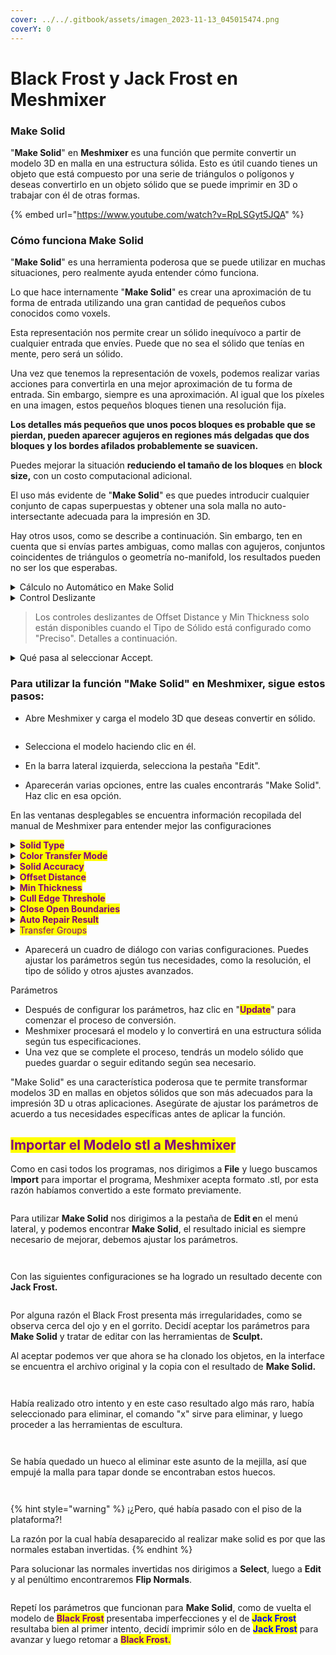 ```yaml
---
cover: ../../.gitbook/assets/imagen_2023-11-13_045015474.png
coverY: 0
---
```


# Black Frost y Jack Frost en Meshmixer

### **Make Solid**

"**Make Solid**" en **Meshmixer** es una función que permite convertir un modelo 3D en malla en una estructura sólida. Esto es útil cuando tienes un objeto que está compuesto por una serie de triángulos o polígonos y deseas convertirlo en un objeto sólido que se puede imprimir en 3D o trabajar con él de otras formas.

{% embed url="https://www.youtube.com/watch?v=RpLSGyt5JQA" %}

### Cómo funciona Make Solid

"**Make Solid**" es una herramienta poderosa que se puede utilizar en muchas situaciones, pero realmente ayuda entender cómo funciona.

&#x20;Lo que hace internamente "**Make Solid**" es crear una aproximación de tu forma de entrada utilizando una gran cantidad de pequeños cubos conocidos como voxels.&#x20;

Esta representación nos permite crear un sólido inequívoco a partir de cualquier entrada que envíes. Puede que no sea el sólido que tenías en mente, pero será un sólido.

Una vez que tenemos la representación de voxels, podemos realizar varias acciones para convertirla en una mejor aproximación de tu forma de entrada. Sin embargo, siempre es una aproximación. Al igual que los píxeles en una imagen, estos pequeños bloques tienen una resolución fija.&#x20;

**Los detalles más pequeños que unos pocos bloques es probable que se pierdan, pueden aparecer agujeros en regiones más delgadas que dos bloques y los bordes afilados probablemente se suavicen.**

&#x20;Puedes mejorar la situación **reduciendo el tamaño de los bloques** en **block size,** con un costo computacional adicional.

El uso más evidente de "**Make Solid**" es que puedes introducir cualquier conjunto de capas superpuestas y obtener una sola malla no auto-intersectante adecuada para la impresión en 3D.

&#x20;Hay otros usos, como se describe a continuación. Sin embargo, ten en cuenta que si envías partes ambiguas, como mallas con agujeros, conjuntos coincidentes de triángulos o geometría no-manifold, los resultados pueden no ser los que esperabas.

<details>

<summary>Cálculo no Automático en Make Solid</summary>

A diferencia de muchas herramientas en Meshmixer, la vista previa en la herramienta "**Make Solid**" no se recalcula automáticamente al cambiar los parámetros. En algunos casos, esta herramienta puede tardar bastante tiempo en calcularse, por lo que para iniciar una nueva vista previa, debes hacer clic en el botón "**Update**".

&#x20;En la mayoría de los casos, verás una barra de progreso con un botón de **Cancel**, sin embargo, la cancelación no es instantánea, en casos extremos puede tardar uno o dos minutos después de hacer clic en el botón de cancelar para que tenga efecto.

</details>

<details>

<summary>Control Deslizante</summary>

Ten en cuenta que, para las configuraciones de **Solid Accuracy** y **Mesh Density Settings**, se muestra una opción de Tamaño de Celda debajo del control deslizante.

&#x20;Cada uno de estos controles deslizantes especifica una **tasa de muestreo para la superficie**, esencialmente una cantidad de "pasos" en los que se divide el objeto.

&#x20;**Números más altos significan resultados más precisos a expensas de una computación más lenta** y, en el caso de la **Densidad de Malla**, significativamente **más triángulos.**&#x20;

Para un uso ocasional, los controles deslizantes son suficientes, pero si necesitas resultados repetibles, las casillas de Tamaño de Celda, que son editables si haces clic en ellas, son una forma más precisa de definir el tamaño de paso de subdivisión.

</details>

> Los controles deslizantes de Offset Distance y Min Thickness solo están disponibles cuando el Tipo de Sólido está configurado como "Preciso". Detalles a continuación.

<details>

<summary>Qué pasa al seleccionar Accept.</summary>

Cuando aceptas una operación de Crear Sólido, no modificamos el objeto de entrada. En su lugar, el sólido se agrega a la escena como un nuevo objeto de Malla, con "(sólido)" agregado al nombre original del objeto. El objeto original también se oculta, pero puedes volver a mostrarlo en el Explorador de Objetos.

</details>



### Para utilizar la función "**Make Solid**" en **Meshmixer**, sigue estos pasos:

* Abre Meshmixer y carga el modelo 3D que deseas convertir en sólido.

<figure><img src="../../.gitbook/assets/Captura de pantalla 2023-11-06 145602.png" alt=""><figcaption></figcaption></figure>

* Selecciona el modelo haciendo clic en él.



* En la barra lateral izquierda, selecciona la pestaña "Edit".
* Aparecerán varias opciones, entre las cuales encontrarás "Make Solid". Haz clic en esa opción.

En las ventanas desplegables se encuentra información recopilada del manual de Meshmixer para entender mejor las configuraciones

<details>

<summary><mark style="color:purple;"><strong>Solid Type</strong></mark></summary>

![](<../../.gitbook/assets/image (142).png>)

El menú desplegable Tipo de Sólido controla el comportamiento básico de la herramienta Crear Sólido. Hay cuatro modos disponibles, que se describen a continuación. La imagen a continuación muestra un ejemplo con un objeto original (izquierda) que tiene dos capas superpuestas.

<mark style="color:purple;">**Accurate:**</mark> El modo Preciso (arriba a la derecha) toma la aproximación de voxels y calcula un campo de distancias firmado que aproxima el objeto de entrada. Luego, generamos una malla basada en este campo de distancias. Calcular este campo de distancias es significativamente más costoso que el modo Rápido, y en algunos casos, el resultado puede no ser tan bueno como en el modo Rápido (como en nuestro ejemplo a continuación). Sin embargo, el campo de distancias firmado tiene otros usos, como veremos.

<mark style="color:purple;">**Blocky:**</mark> El modo de Bloque (abajo a la derecha) simplemente genera una malla a partir de los cubos de voxels, lo que da como resultado un objeto con aspecto de bloques. Ten en cuenta que a veces pueden existir intersecciones no-manifold en esta malla.

<mark style="color:purple;">**Fast:**</mark> El modo Rápido (arriba a la izquierda) es el modo predeterminado. En este modo, generamos una malla a partir de la aproximación de voxels y luego proyectamos nuevamente los vértices sobre la superficie de entrada. Esto es bastante rápido y funciona bien en casos sencillos, pero la proyección nuevamente puede introducir artefactos en áreas complejas.

<mark style="color:purple;">**Sharp Edge Preserve:**</mark> El modo de Preservación de Bordes Afilados (abajo a la izquierda) se basa en el modo Rápido, pero después de la proyección nuevamente, intentamos recuperar los bordes afilados del objeto de entrada. La forma en que se hace esto es similar al flujo de trabajo de múltiples pasos descrito en la herramienta Editar > Atraer al Objetivo. Este modo puede ser extremadamente lento y aún así no produce resultados perfectos; sin embargo, puedes resolver rápidamente pequeños defectos utilizando Atraer al Objetivo.

</details>

<details>

<summary><mark style="color:purple;"><strong>Color Transfer Mode</strong></mark></summary>

Después de haber remuestreado su malla de entrada, también podemos remuestrear los colores en esas mallas.&#x20;

Actualmente, solo admitimos colores por vértice en la malla sólida. Entonces, si su objeto de entrada tiene colores por vértice, evaluamos el color interpolado por vértice en cada vértice de la malla sólida. Esto se conoce como el modo Vértice a Vértice.&#x20;

Si su objeto de entrada tiene texturas mapeadas por UV, entonces el modo Material a Vértice resultará en que el mapa de color se "cueza" en los colores por vértice en la malla sólida. Se muestra un ejemplo a continuación. La imagen más a la izquierda muestra la malla original texturizada (con muchos agujeros).&#x20;

El del medio es el resultado predeterminado de Crear Sólido. Puede ver muchos artefactos en la camiseta porque la densidad de vértices es bastante baja en comparación con la resolución de la textura. En la imagen más a la derecha, hemos aumentado la densidad de la malla sólida para obtener una aproximación más nítida. Observe que los agujeros también se han llenado de colores.

Después de remuestrear tu malla de entrada, también podemos remuestrear los colores en esas mallas. Actualmente, solo admitimos colores por vértice en la malla sólida. Entonces, si tu objeto de entrada tiene colores por vértice, evaluamos el color interpolado por vértice en cada vértice de la malla sólida. Esto se conoce como el modo Vértice a Vértice. Si tu objeto de entrada tiene texturas mapeadas por UV, entonces el modo Material a Vértice resultará en que el mapa de color se "cueza" en los colores por vértice en la malla sólida. Se muestra un ejemplo a continuación. La imagen más a la izquierda muestra la malla texturizada original (con muchos agujeros). La del medio es el resultado predeterminado de Crear Sólido. Puedes ver muchos artefactos en la camiseta porque la densidad de vértices es bastante baja en comparación con la resolución de la textura. En la imagen más a la derecha, hemos aumentado la densidad de la malla sólida para obtener una aproximación más nítida. Observa que los agujeros también se han llenado de colores.

**No Colors:** El modo Sin Colores desactiva la transferencia de colores.![](<../../.gitbook/assets/image (143).png>)

**Automatic:** El modo Automático es el modo predeterminado. En este modo, se utiliza el modo Material a Vértice si el objeto de entrada tiene texturas mapeadas por UV; de lo contrario, se transfieren los colores por vértice.

**Vertex to Vertex:**

</details>

<details>

<summary><mark style="color:purple;"><strong>Solid Accuracy</strong></mark></summary>

Explicamos anteriormente que "Make Solid" aproxima tu objeto con voxels. Esta aproximación en realidad ocurre dos veces.&#x20;

Primero, voxelizamos la forma utilizando la Precisión Sólida como tasa de muestreo. Luego, usamos un segundo conjunto de voxels para crear una malla de la primera aproximación de voxels. La Densidad de Malla es la tasa de muestreo de esta segunda voxelización. Estas tasas de muestreo pueden ser iguales, pero no es necesario que lo sean.

El ejemplo a continuación muestra el modo Rápido con tasas de sólido/malla de 128/128, 32/128, 128/32 y 32/32.&#x20;

El efecto de reducir la Densidad de Malla es evidente: menos triángulos. Reducir la Precisión del Sólido es un poco menos evidente en este modo debido al paso de reproyección. Sin embargo, incluso en la segunda imagen, podemos ver que se pierden algunos detalles debido al sólido subyacente de baja resolución.

![](<../../.gitbook/assets/image (144).png>)

**Cells Size:**

**Mesh Density:**

</details>

<details>

<summary><mark style="color:purple;"><strong>Offset Distance</strong></mark></summary>

&#x20;Un beneficio significativo del Tipo de Sólido Preciso es que podemos calcular superficies de desplazamiento del campo de distancia firmado que hemos calculado. Esto se hace a través del control deslizante Distancia de Desplazamiento.&#x20;

**Distancias positivas resultan en capas externas** y **distancias negativas crean capas internas.** Utilizamos esta capacidad en la Herramienta Hueca.&#x20;

La precisión de la superficie de desplazamiento está en el orden del ancho de una celda.

&#x20;El desplazamiento sigue siendo un sólido sin auto-intersecciones, lo que es una ventaja sobre nuestra herramienta Editar > Desplazar basada en mallas. Sin embargo, ten en cuenta que si la Creación Sólida original ha perdido características delgadas, la superficie de desplazamiento generalmente tendrá los mismos artefactos.&#x20;

Además, solo calculamos el campo de distancia hasta donde sea necesario, por lo que los desplazamientos grandes tomarán más tiempo en encontrarse que los pequeños.

![](<../../.gitbook/assets/image (145).png>)

</details>

<details>

<summary><mark style="color:purple;"><strong>Min Thickness</strong></mark></summary>

Otra capacidad del Tipo de Sólido Preciso es que podemos intentar engrosar selectivamente regiones delgadas de la entrada utilizando la configuración de Grosor Mínimo. El ejemplo a continuación muestra un modelo de caballo que es bastante pequeño (aproximadamente 25 mm de altura). A este tamaño, las patas son muy delgadas. La imagen de la derecha es la versión Sólida con un grosor mínimo de 1.5 mm. Observa cómo las patas delgadas se han engrosado localmente, pero el cuerpo no ha sido modificado.

![](<../../.gitbook/assets/image (146).png>)

Actualmente, la forma en que logramos este engrosamiento es agregando pequeñas esferas con un diámetro establecido como el grosor mínimo. Esto desafortunadamente puede llevar a artefactos. La imagen a continuación muestra el mismo caballo pero con el Grosor Mínimo configurado en 2.0 mm. Observa cómo las patas se han vuelto bastante abultadas y redondeadas. Esto se debe, por supuesto, a las esferas que hemos agregado. Nuestro algoritmo de detección también puede fallar, como lo ha hecho en la oreja derecha del caballo anteriormente. Esta capacidad es en cierto modo un trabajo en progreso, pero podría resultar útil en algunos casos.

![](<../../.gitbook/assets/image (147).png>)

</details>

<details>

<summary><mark style="color:purple;"><strong>Cull Edge Threshole</strong></mark></summary>

La estrategia que utilizamos para generar la malla a partir de la aproximación sólida que creamos inicialmente produce mallas con muchos triángulos pequeños y delgados. El control deslizante Umbral de Eliminación de Bordes controla un proceso de postprocesamiento que descarta estos bordes diminutos. Eliminamos cualquier borde que sea una fracción de la longitud del borde del voxel. El control deslizante especifica esta fracción, siendo 100 el 25% de la longitud del borde. Ten en cuenta que esta limpieza puede introducir artefactos, especialmente en áreas muy suaves o delgadas. Puedes obtener mejores resultados configurando este valor en 0 y volviendo a generar manualmente la malla utilizando la herramienta Editar > Remesh, aunque será mucho más lento.

![](<../../.gitbook/assets/image (148).png>)

</details>

<details>

<summary><mark style="color:purple;"><strong>Close Open Boundaries</strong></mark></summary>

"Make Solid" funciona mejor con objetos de entrada que son un conjunto de capas cerradas. Sin embargo, también puedes ejecutarlo con mallas que contienen agujeros. En este caso, nuestro comportamiento predeterminado es llenar automáticamente los agujeros antes de intentar crear el sólido, utilizando el modo Mínimo de la herramienta Editar > Borrar y Rellenar. Sin embargo, en el caso especial en el que tu objeto de entrada sea un conjunto de parches de malla abiertos adyacentes, entonces cada límite del parche se tratará como un agujero y se llenará. Esto probablemente producirá resultados terribles, como se muestra en el ejemplo a continuación. En este caso, puedes desmarcar la opción "Cerrar Límites Abiertos" para omitir el paso de llenado de agujeros.

![](<../../.gitbook/assets/image (149).png>)

</details>

<details>

<summary><mark style="color:purple;"><strong>Auto Repair Result</strong></mark></summary>

El algoritmo de malla que utilizamos en "Make Solid" puede, en algunos casos, dejar agujeros pequeños y/o crear algunos bordes no-manifold. Puedes limpiarlos ejecutando el Inspector después. La opción de Reparación Automática del Resultado te ahorra el trabajo y lo hace automáticamente. Sin embargo, a veces puedes desear limpiar estos artefactos manualmente. Y, en casos raros, esta reparación automática puede ser la causa de un bloqueo. Por lo tanto, proporcionamos esta opción para desactivar el postproceso de reparación automática.

</details>

<details>

<summary><mark style="color:purple;">Transfer Groups</mark></summary>

Cuando está habilitada, la opción de Transferir Grupos intenta asignar los grupos de caras de tus objetos de entrada a la malla sólida de salida. Esto se hace de manera similar a la transferencia de color anterior. Para cada triángulo en la malla sólida, encontramos el triángulo más cercano en la malla de entrada y usamos el grupo de caras de ese triángulo. Sin embargo, debido a que los triángulos tienen formas diferentes, esto siempre generará un límite irregular en la malla sólida y, en algunos casos, triángulos desconectados del mismo grupo de caras. Puedes intentar limpiar esto utilizando la opción Seleccionar > Modificar > Suavizar Límite.

![](<../../.gitbook/assets/image (150).png>)

</details>

* Aparecerá un cuadro de diálogo con varias configuraciones. Puedes ajustar los parámetros según tus necesidades, como la resolución, el tipo de sólido y otros ajustes avanzados.

Parámetros

* Después de configurar los parámetros, haz clic en "<mark style="color:purple;">**Update**</mark>" para comenzar el proceso de conversión.
* Meshmixer procesará el modelo y lo convertirá en una estructura sólida según tus especificaciones.
* Una vez que se complete el proceso, tendrás un modelo sólido que puedes guardar o seguir editando según sea necesario.

"Make Solid" es una característica poderosa que te permite transformar modelos 3D en mallas en objetos sólidos que son más adecuados para la impresión 3D u otras aplicaciones. Asegúrate de ajustar los parámetros de acuerdo a tus necesidades específicas antes de aplicar la función.

## <mark style="color:purple;">Importar el Modelo stl a Meshmixer</mark>

Como en casi todos los programas, nos dirigimos a **File** y luego buscamos I**mport** para importar el programa, Meshmixer acepta formato .stl, por esta razón habíamos convertido a este formato previamente.&#x20;

<figure><img src="../../.gitbook/assets/imagen_2023-11-13_044823209.png" alt=""><figcaption></figcaption></figure>

Para utilizar **Make Solid** nos dirigimos a la pestaña de **Edit e**n el menú lateral, y podemos encontrar **Make Solid**, el resultado inicial es siempre necesario de mejorar, debemos ajustar los parámetros.

<div>

<figure><img src="../../.gitbook/assets/imagen_2023-11-13_044839494.png" alt=""><figcaption></figcaption></figure>

 

<figure><img src="../../.gitbook/assets/imagen_2023-11-13_044849497.png" alt=""><figcaption></figcaption></figure>

</div>

Con las siguientes configuraciones se ha logrado un resultado decente con **Jack Frost.**

<figure><img src="../../.gitbook/assets/imagen_2023-11-13_044904451.png" alt=""><figcaption></figcaption></figure>

Por alguna razón el Black Frost presenta más irregularidades, como se observa cerca del ojo y en el gorrito. Decidí aceptar los parámetros para **Make Solid** y tratar de editar con las herramientas de **Sculpt.**&#x20;

Al aceptar podemos ver que ahora se ha clonado los objetos, en la interface se encuentra el archivo original y la copia con el resultado de **Make Solid.**

<div>

<figure><img src="../../.gitbook/assets/imagen_2023-11-13_044936712.png" alt=""><figcaption></figcaption></figure>

 

<figure><img src="../../.gitbook/assets/imagen_2023-11-13_044948105.png" alt=""><figcaption></figcaption></figure>

</div>

Había realizado otro intento y en este caso resultado algo más raro, había seleccionado para eliminar, el comando "x" sirve para eliminar, y luego proceder a las herramientas de escultura.&#x20;

<div>

<figure><img src="../../.gitbook/assets/imagen_2023-11-13_045002690.png" alt=""><figcaption></figcaption></figure>

 

<figure><img src="../../.gitbook/assets/imagen_2023-11-13_045015474.png" alt=""><figcaption></figcaption></figure>

</div>

Se había quedado un hueco al eliminar este asunto de la mejilla, así que empujé la malla para tapar donde se encontraban estos huecos.

<div>

<figure><img src="../../.gitbook/assets/imagen_2023-11-13_045029421.png" alt=""><figcaption></figcaption></figure>

 

<figure><img src="../../.gitbook/assets/imagen_2023-11-13_045042463.png" alt=""><figcaption></figcaption></figure>

</div>

{% hint style="warning" %}
¡¿Pero, qué había pasado con el piso de la plataforma?!

La razón por la cual había desaparecido al realizar make solid es por que las normales estaban invertidas.
{% endhint %}

Para solucionar las normales invertidas nos dirigimos a **Select**, luego a **Edit** y al penúltimo encontraremos **Flip Normals**.

<figure><img src="../../.gitbook/assets/imagen_2023-11-13_045055294.png" alt=""><figcaption></figcaption></figure>

Repetí los parámetros que funcionan para **Make Solid**, como de vuelta el modelo de <mark style="color:purple;">**Black Frost**</mark> presentaba imperfecciones y el de <mark style="color:blue;">**Jack Frost**</mark> resultaba bien al primer intento, decidí imprimir sólo en de <mark style="color:blue;">**Jack Frost**</mark> para avanzar y luego retomar a <mark style="color:purple;">**Black Frost.**</mark>
